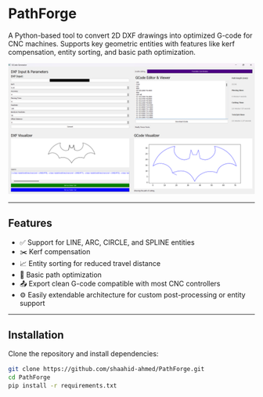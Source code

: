 # PathForge

A Python-based tool to convert 2D DXF drawings into optimized G-code for CNC machines. Supports key geometric entities with features like kerf compensation, entity sorting, and basic path optimization.

![Screenshot](https://github.com/shaahid-ahmed/PathForge/blob/main/src1.png) <!-- Replace with actual screenshot if GUI exists -->

---

## Features

- ✅ Support for LINE, ARC, CIRCLE, and SPLINE entities  
- ✂️ Kerf compensation  
- 📈 Entity sorting for reduced travel distance  
- 🔁 Basic path optimization  
- 📤 Export clean G-code compatible with most CNC controllers  
- ⚙️ Easily extendable architecture for custom post-processing or entity support

---

## Installation

Clone the repository and install dependencies:

```bash
git clone https://github.com/shaahid-ahmed/PathForge.git
cd PathForge
pip install -r requirements.txt
